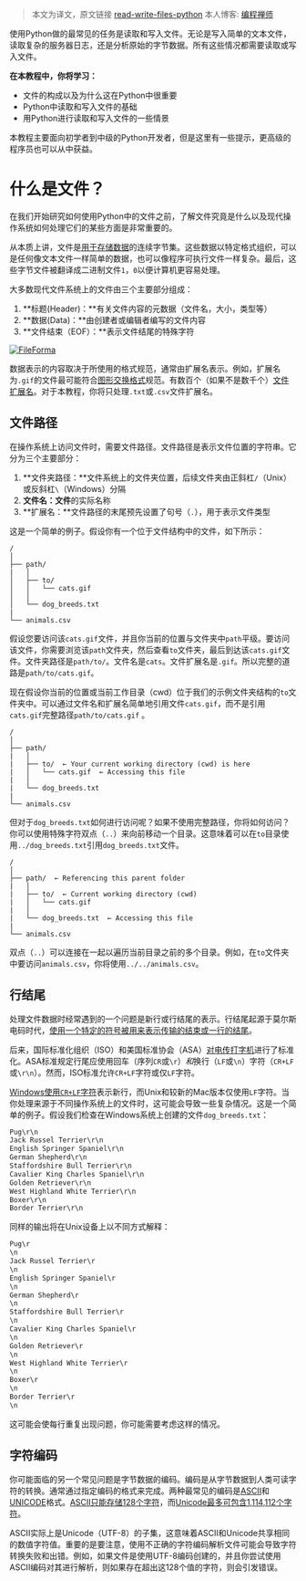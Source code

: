> 本文为译文，原文链接 [read-write-files-python](https://realpython.com/read-write-files-python/) 
> 本人博客: [编程禅师](http://blog.jiangyixin.top)

使用Python做的最常见的任务是读取和写入文件。无论是写入简单的文本文件，读取复杂的服务器日志，还是分析原始的字节数据。所有这些情况都需要读取或写入文件。

**在本教程中，你将学习：**

* 文件的构成以及为什么这在Python中很重要
* Python中读取和写入文件的基础
* 用Python进行读取和写入文件的一些情景

本教程主要面向初学者到中级的Python开发者，但是这里有一些提示，更高级的程序员也可以从中获益。

# 什么是文件？

在我们开始研究如何使用Python中的文件之前，了解文件究竟是什么以及现代操作系统如何处理它们的某些方面是非常重要的。

从本质上讲，文件是[用于存储数据](https://en.wikipedia.org/wiki/Computer_file)的连续字节集。这些数据以特定格式组织，可以是任何像文本文件一样简单的数据，也可以像程序可执行文件一样复杂。最后，这些字节文件被翻译成二进制文件`1`，`0`以便计算机更容易处理。

大多数现代文件系统上的文件由三个主要部分组成：

1. **标题(Header)：**有关文件内容的元数据（文件名，大小，类型等）
2. **数据(Data)：**由创建者或编辑者编写的文件内容
3. **文件结束（EOF）：**表示文件结尾的特殊字符

[![FileForma](https://i.loli.net/2019/02/23/5c709d130c2ca.jpg)](https://i.loli.net/2019/02/23/5c709d130c2ca.jpg)

数据表示的内容取决于所使用的格式规范，通常由扩展名表示。例如，扩展名为`.gif`的文件最可能符合[图形交换格式](https://en.wikipedia.org/wiki/GIF)规范。有数百个（如果不是数千个）[文件扩展名](https://en.wikipedia.org/wiki/List_of_filename_extensions)。对于本教程，你将只处理`.txt`或`.csv`文件扩展名。

## 文件路径

在操作系统上访问文件时，需要文件路径。文件路径是表示文件位置的字符串。它分为三个主要部分：

1. **文件夹路径：**文件系统上的文件夹位置，后续文件夹由正斜杠`/`（Unix）或反斜杠`\`（Windows）分隔
2. **文件名：文件**的实际名称
3. **扩展名：**文件路径的末尾预先设置了句号（`.`），用于表示文件类型

这是一个简单的例子。假设你有一个位于文件结构中的文件，如下所示：

```shell
/
│
├── path/
|   │
│   ├── to/
│   │   └── cats.gif
│   │
│   └── dog_breeds.txt
|
└── animals.csv
```

假设您要访问该`cats.gif`文件，并且你当前的位置与文件夹中`path`平级。要访问该文件，你需要浏览该`path`文件夹，然后查看`to`文件夹，最后到达该`cats.gif`文件。文件夹路径是`path/to/`。文件名是`cats`。文件扩展名是`.gif`。所以完整的道路是`path/to/cats.gif`。

现在假设你当前的位置或当前工作目录（cwd）位于我们的示例文件夹结构的`to`文件夹中。可以通过文件名和扩展名简单地引用文件`cats.gif`，而不是引用`cats.gif`完整路径`path/to/cats.gif` 。

```shell
/
│
├── path/
|   │
|   ├── to/  ← Your current working directory (cwd) is here
|   │   └── cats.gif  ← Accessing this file
|   │
|   └── dog_breeds.txt
|
└── animals.csv
```

但对于`dog_breeds.txt`如何进行访问呢？如果不使用完整路径，你将如何访问？你可以使用特殊字符双点（`..`）来向前移动一个目录。这意味着可以在`to`目录使用`../dog_breeds.txt`引用`dog_breeds.txt`文件。

```shell
/
│
├── path/  ← Referencing this parent folder
|   │
|   ├── to/  ← Current working directory (cwd)
|   │   └── cats.gif
|   │
|   └── dog_breeds.txt  ← Accessing this file
|
└── animals.csv
```

双点（`..`）可以连接在一起以遍历当前目录之前的多个目录。例如，在`to`文件夹中要访问`animals.csv`，你将使用`../../animals.csv`。

## 行结尾

处理文件数据时经常遇到的一个问题是新行或行结尾的表示。行结尾起源于莫尔斯电码时代，[使用一个特定的符号被用来表示传输的结束或一行的结尾](https://en.wikipedia.org/wiki/Prosigns_for_Morse_code#Official_International_Morse_code_procedure_signs)。

后来，国际标准化组织（ISO）和美国标准协会（ASA）[对电传打字机](https://en.wikipedia.org/wiki/Newline#History)进行了标准化。ASA标准规定行尾应使用回车（序列`CR`或`\r`）*和*换行（`LF`或`\n`）字符（`CR+LF`或`\r\n`）。然而，ISO标准允许`CR+LF`字符或仅`LF`字符。

[Windows使用`CR+LF`字符](https://unix.stackexchange.com/a/411830)表示新行，而Unix和较新的Mac版本仅使用`LF`字符。当你处理来源于不同操作系统上的文件时，这可能会导致一些复杂情况。这是一个简单的例子。假设我们检查在Windows系统上创建的文件`dog_breeds.txt`：

```reStructuredText
Pug\r\n
Jack Russel Terrier\r\n
English Springer Spaniel\r\n
German Shepherd\r\n
Staffordshire Bull Terrier\r\n
Cavalier King Charles Spaniel\r\n
Golden Retriever\r\n
West Highland White Terrier\r\n
Boxer\r\n
Border Terrier\r\n
```

同样的输出将在Unix设备上以不同方式解释：

```reStructuredText
Pug\r
\n
Jack Russel Terrier\r
\n
English Springer Spaniel\r
\n
German Shepherd\r
\n
Staffordshire Bull Terrier\r
\n
Cavalier King Charles Spaniel\r
\n
Golden Retriever\r
\n
West Highland White Terrier\r
\n
Boxer\r
\n
Border Terrier\r
\n
```

这可能会使每行重复出现问题，你可能需要考虑这样的情况。

## 字符编码

你可能面临的另一个常见问题是字节数据的编码。编码是从字节数据到人类可读字符的转换。通常通过指定编码的格式来完成。两种最常见的编码是[ASCII](https://www.ascii-code.com/)和[UNICODE](https://unicode.org/)格式。[ASCII只能存储128个字符](https://en.wikipedia.org/wiki/ASCII)，而[Unicode最多可包含1,114,112个字符](https://en.wikipedia.org/wiki/Unicode)。

ASCII实际上是Unicode（UTF-8）的子集，这意味着ASCII和Unicode共享相同的数值字符值。重要的是要注意，使用不正确的字符编码解析文件可能会导致字符转换失败和出错。例如，如果文件是使用UTF-8编码创建的，并且你尝试使用ASCII编码对其进行解析，则如果存在超出这128个值的字符，则会引发错误。